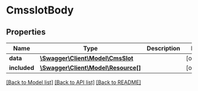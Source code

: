 # CmsslotBody

## Properties
Name | Type | Description | Notes
------------ | ------------- | ------------- | -------------
**data** | [**\Swagger\Client\Model\CmsSlot**](CmsSlot.md) |  | [optional] 
**included** | [**\Swagger\Client\Model\Resource[]**](Resource.md) |  | [optional] 

[[Back to Model list]](../../README.md#documentation-for-models) [[Back to API list]](../../README.md#documentation-for-api-endpoints) [[Back to README]](../../README.md)

